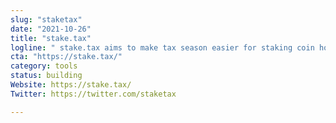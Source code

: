 ```yaml
---
slug: "staketax"
date: "2021-10-26"
title: "stake.tax"
logline: " stake.tax aims to make tax season easier for staking coin hodlers."
cta: "https://stake.tax/"
category: tools
status: building
Website: https://stake.tax/
Twitter: https://twitter.com/staketax

---
```


